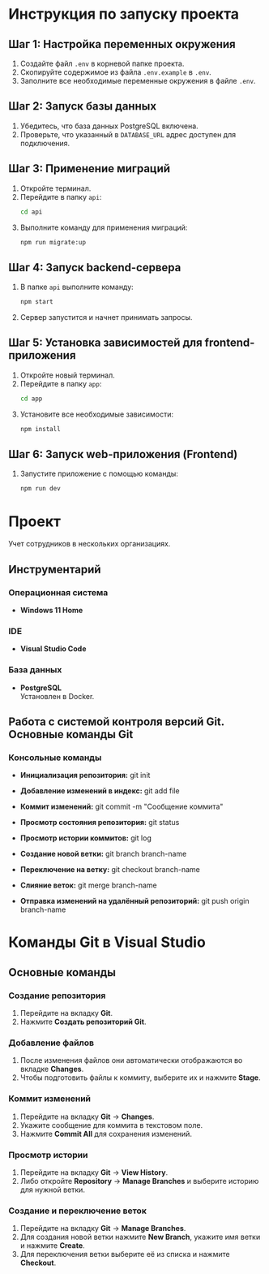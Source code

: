 # Инструкция по запуску проекта

## Шаг 1: Настройка переменных окружения
1. Создайте файл `.env` в корневой папке проекта.
2. Скопируйте содержимое из файла `.env.example` в `.env`.
3. Заполните все необходимые переменные окружения в файле `.env`.

## Шаг 2: Запуск базы данных
1. Убедитесь, что база данных PostgreSQL включена.
2. Проверьте, что указанный в `DATABASE_URL` адрес доступен для подключения.

## Шаг 3: Применение миграций
1. Откройте терминал.
2. Перейдите в папку `api`:
   ```bash
   cd api
   ```
3. Выполните команду для применения миграций:
    ```bash
    npm run migrate:up
    ```

## Шаг 4: Запуск backend-сервера
1. В папке `api` выполните команду:
    ```bash
    npm start
    ```
2. Сервер запустится и начнет принимать запросы.

## Шаг 5: Установка зависимостей для frontend-приложения
1. Откройте новый терминал.
2. Перейдите в папку `app`:
    ```bash
    cd app
    ```
3. Установите все необходимые зависимости:
    ```bash
    npm install
    ```
## Шаг 6: Запуск web-приложения (Frontend)

1. Запустите приложение с помощью команды:
    ```bash
    npm run dev
    ```

# Проект
Учет сотрудников в нескольких организациях.
## Инструментарий

### Операционная система
- **Windows 11 Home**

### IDE
- **Visual Studio Code**

### База данных
- **PostgreSQL**  
  Установлен в Docker. 

## Работа с системой контроля версий Git. Основные команды Git

### Консольные команды

- **Инициализация репозитория:** git init

- **Добавление изменений в индекс:** git add file

- **Коммит изменений:** git commit -m "Сообщение коммита"

- **Просмотр состояния репозитория:** git status

- **Просмотр истории коммитов:** git log

- **Создание новой ветки:** git branch branch-name

- **Переключение на ветку:** git checkout branch-name

- **Слияние веток:** git merge branch-name

- **Отправка изменений на удалённый репозиторий:** git push origin branch-name

# Команды Git в Visual Studio

## Основные команды

### Создание репозитория
1. Перейдите на вкладку **Git**.
2. Нажмите **Создать репозиторий Git**.

### Добавление файлов
1. После изменения файлов они автоматически отображаются во вкладке **Changes**.
2. Чтобы подготовить файлы к коммиту, выберите их и нажмите **Stage**.

### Коммит изменений
1. Перейдите на вкладку **Git** -> **Changes**.
2. Укажите сообщение для коммита в текстовом поле.
3. Нажмите **Commit All** для сохранения изменений.

### Просмотр истории
1. Перейдите на вкладку **Git** -> **View History**.
2. Либо откройте **Repository** -> **Manage Branches** и выберите историю для нужной ветки.

### Создание и переключение веток
1. Перейдите на вкладку **Git** -> **Manage Branches**.
2. Для создания новой ветки нажмите **New Branch**, укажите имя ветки и нажмите **Create**.
3. Для переключения ветки выберите её из списка и нажмите **Checkout**.



  

